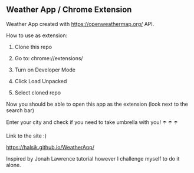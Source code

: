 ## Weather App / Chrome Extension

Weather App created with https://openweathermap.org/ API.

How to use as extension:

1. Clone this repo

2. Go to:  chrome://extensions/

3. Turn on Developer Mode

4. Click Load Unpacked

5. Select cloned repo

Now you should be able to open this app as the extension (look next to the search bar)

Enter your city and check if you need to take umbrella with you! ☂️ ☂️ ☂️

Link to the site :)

https://halsik.github.io/WeatherApp/

Inspired by Jonah Lawrence tutorial however I challenge myself to do it alone.